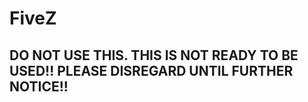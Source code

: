# FiveZ

## DO NOT USE THIS. THIS IS NOT READY TO BE USED!! PLEASE DISREGARD UNTIL FURTHER NOTICE!!
